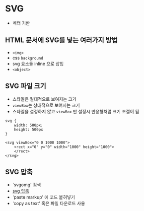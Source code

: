 # SVG
* 벡터 기반

## HTML 문서에 SVG를 넣는 여러가지 방법
* `<img>`
* css `background`
* svg 요소들 inline 으로 삽입
* `<object>`

## SVG 파일 크기
* 스타일은 절대적으로 보여지는 크기
* `viewBox`는 상대적으로 보여지는 크기 
* 스타일을 설정하지 않고 `viewBox` 만 설정시 반응형처럼 크기 조절이 됨
```
svg {
    width: 500px;
    height: 500px
}

<svg viewBox="0 0 1000 1000">
    <rect x="0" y="0" width="1000" height="1000">
    </rect>
</svg>
```

## SVG 압축
* 'svgomg' 검색
* [svg 압축](https://jakearchibald.github.io/svgomg/)
* 'paste markup' 에 코드 붙혀넣기
* 'copy as text' 혹은 파일 다운로드 사용